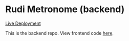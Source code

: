 # Rudi Metronome (backend)
[Live Deployment](https://tylersernett.github.io/rudi-drum)

This is the backend repo. View frontend code [here](https://github.com/tylersernett/rudi-drum).
